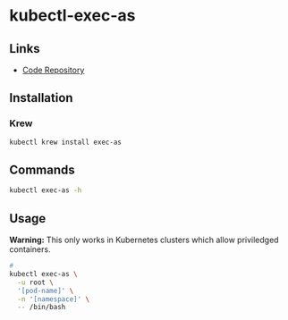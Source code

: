 # kubectl-exec-as

## Links

- [Code Repository](https://github.com/jordanwilson230/kubectl-plugins/tree/krew#kubectl-exec-as)

## Installation

### Krew

```sh
kubectl krew install exec-as
```

## Commands

```sh
kubectl exec-as -h
```

## Usage

**Warning:** This only works in Kubernetes clusters which allow priviledged containers.

```sh
#
kubectl exec-as \
  -u root \
  '[pod-name]' \
  -n '[namespace]' \
  -- /bin/bash
```
